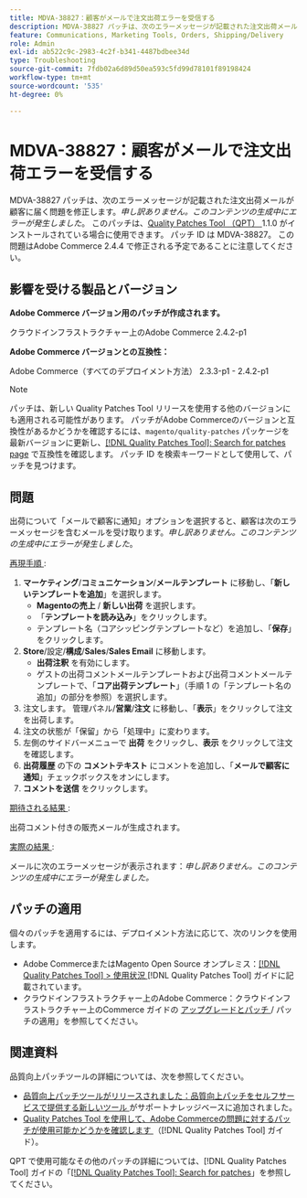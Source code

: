 ```yaml
---
title: MDVA-38827：顧客がメールで注文出荷エラーを受信する
description: MDVA-38827 パッチは、次のエラーメッセージが記載された注文出荷メールが顧客に届く問題を修正します。*申し訳ありません。このコンテンツの生成中にエラーが発生しました*。 このパッチは、[Quality Patches Tool （QPT） ] （https://experienceleague.adobe.com/en/docs/commerce-operations/tools/quality-patches-tool/quality-patches-tool-to-self-serve-quality-patches） 1.1.0 がインストールされている場合に利用できます。 パッチ ID は MDVA-38827。 この問題はAdobe Commerce 2.4.4 で修正される予定であることに注意してください。
feature: Communications, Marketing Tools, Orders, Shipping/Delivery
role: Admin
exl-id: ab522c9c-2983-4c2f-b341-4487bdbee34d
type: Troubleshooting
source-git-commit: 7fdb02a6d89d50ea593c5fd99d78101f89198424
workflow-type: tm+mt
source-wordcount: '535'
ht-degree: 0%

---
```


# MDVA-38827：顧客がメールで注文出荷エラーを受信する

MDVA-38827 パッチは、次のエラーメッセージが記載された注文出荷メールが顧客に届く問題を修正します。*申し訳ありません。このコンテンツの生成中にエラーが発生しました*。 このパッチは、[Quality Patches Tool （QPT） ](https://experienceleague.adobe.com/en/docs/commerce-operations/tools/quality-patches-tool/quality-patches-tool-to-self-serve-quality-patches)1.1.0 がインストールされている場合に使用できます。 パッチ ID は MDVA-38827。 この問題はAdobe Commerce 2.4.4 で修正される予定であることに注意してください。

## 影響を受ける製品とバージョン

**Adobe Commerce バージョン用のパッチが作成されます。**

クラウドインフラストラクチャー上のAdobe Commerce 2.4.2-p1

**Adobe Commerce バージョンとの互換性：**

Adobe Commerce（すべてのデプロイメント方法） 2.3.3-p1 - 2.4.2-p1

>[!NOTE]
>
>パッチは、新しい Quality Patches Tool リリースを使用する他のバージョンにも適用される可能性があります。 パッチがAdobe Commerceのバージョンと互換性があるかどうかを確認するには、`magento/quality-patches` パッケージを最新バージョンに更新し、[[!DNL Quality Patches Tool]: Search for patches page](https://experienceleague.adobe.com/en/docs/commerce-operations/tools/quality-patches-tool/quality-patches-tool-to-self-serve-quality-patches) で互換性を確認します。 パッチ ID を検索キーワードとして使用して、パッチを見つけます。

## 問題

出荷について「メールで顧客に通知」オプションを選択すると、顧客は次のエラーメッセージを含むメールを受け取ります。*申し訳ありません。このコンテンツの生成中にエラーが発生しました*。

<u> 再現手順 </u>:

1. **マーケティング**/**コミュニケーション**/**メールテンプレート** に移動し、「**新しいテンプレートを追加**」を選択します。
   * **Magentoの売上** / **新しい出荷** を選択します。
   * 「**テンプレートを読み込み**」をクリックします。
   * テンプレート名（コアシッピングテンプレートなど）を追加し、「**保存**」をクリックします。
1. **Store**/設定/**構成**/**Sales**/**Sales Email** に移動します。
   * **出荷注釈** を有効にします。
   * ゲストの出荷コメントメールテンプレートおよび出荷コメントメールテンプレートで、「**コア出荷テンプレート**」（手順 1 の「テンプレート名の追加」の部分を参照）を選択します。
1. 注文します。 管理パネル/**営業**/**注文** に移動し、「**表示**」をクリックして注文を出荷します。
1. 注文の状態が「保留」から「処理中」に変わります。
1. 左側のサイドバーメニューで **出荷** をクリックし、**表示** をクリックして注文を確認します。
1. **出荷履歴** の下の **コメントテキスト** にコメントを追加し、「**メールで顧客に通知**」チェックボックスをオンにします。
1. **コメントを送信** をクリックします。

<u> 期待される結果 </u>:

出荷コメント付きの販売メールが生成されます。

<u> 実際の結果 </u>:

メールに次のエラーメッセージが表示されます：*申し訳ありません。このコンテンツの生成中にエラーが発生しました。*

## パッチの適用

個々のパッチを適用するには、デプロイメント方法に応じて、次のリンクを使用します。

* Adobe CommerceまたはMagento Open Source オンプレミス：[[!DNL Quality Patches Tool] > 使用状況 ](/help/tools/quality-patches-tool/usage.md) [!DNL Quality Patches Tool] ガイドに記載されています。
* クラウドインフラストラクチャー上のAdobe Commerce：クラウドインフラストラクチャー上のCommerce ガイドの [ アップグレードとパッチ ](https://experienceleague.adobe.com/docs/commerce-cloud-service/user-guide/develop/upgrade/apply-patches.html)/ パッチの適用」を参照してください。

## 関連資料

品質向上パッチツールの詳細については、次を参照してください。

* [ 品質向上パッチツールがリリースされました：品質向上パッチをセルフサービスで提供する新しいツール ](https://experienceleague.adobe.com/en/docs/commerce-operations/tools/quality-patches-tool/quality-patches-tool-to-self-serve-quality-patches) がサポートナレッジベースに追加されました。
* [Quality Patches Tool を使用して、Adobe Commerceの問題に対するパッチが使用可能かどうかを確認します ](/help/tools/quality-patches-tool/patches-available-in-qpt/check-patch-for-magento-issue-with-magento-quality-patches.md) （[!DNL Quality Patches Tool] ガイド）。

QPT で使用可能なその他のパッチの詳細については、[!DNL Quality Patches Tool] ガイドの「[[!DNL Quality Patches Tool]: Search for patches](https://experienceleague.adobe.com/tools/commerce-quality-patches/index.html)」を参照してください。
